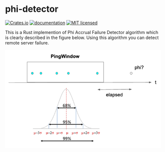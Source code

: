 # phi-detector

[![Crates.io](https://img.shields.io/crates/v/phi-detector.svg)](https://crates.io/crates/phi-detector)
[![documentation](https://docs.rs/phi-detector/badge.svg)](https://docs.rs/phi-detector)
[![MIT licensed](https://img.shields.io/badge/license-MIT-blue.svg)](https://github.com/akiradeveloper/phi-detector/blob/master/LICENSE)

This is a Rust implemention of Phi Accrual Failure Detector algorithm which is clearly described in the figure below. Using this algorithm you can detect remote server failure.

![Algorithm](algorithm.png)